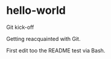 # hello-world
Git kick-off

Getting reacquainted with Git.

First edit too the README test via Bash. 

